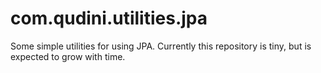 # com.qudini.utilities.jpa

Some simple utilities for using JPA. Currently this repository is tiny, but is expected to grow with time.